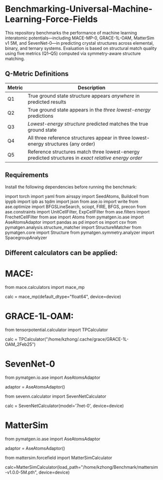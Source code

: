 # Benchmarking-Universal-Machine-Learning-Force-Fields

This repository benchmarks the performance of machine learning interatomic potentials—including MACE-MP-0, GRACE-1L-OAM, MatterSim v1 5M, and SevenNet-0—in predicting crystal structures across elemental, binary, and ternary systems. Evaluation is based on structural match quality using five metrics (Q1–Q5) computed via symmetry-aware structure matching.

## Q-Metric Definitions

| Metric | Description |
|--------|-------------|
| Q1 | True ground state structure appears *anywhere* in predicted results |
| Q2 | True ground state appears in the *three lowest-energy* predictions |
| Q3 | *Lowest-energy structure* predicted matches the true ground state |
| Q4 | All three reference structures appear in three lowest-energy structures (any order) |
| Q5 | Reference structures match three lowest-energy predicted structures in *exact relative energy order* |


## Requirements
Install the following dependencies before running the benchmark:

import torch
import yaml
from airsspy import SeedAtoms, Buildcell
from ipypb import ipb as tqdm
import json
from ase.io import write
from ase.optimize import BFGSLineSearch, sciopt, FIRE, BFGS, precon
from ase.constraints import UnitCellFilter, ExpCellFilter
from ase.filters import FrechetCellFilter
from ase import Atoms
from pymatgen.io.ase import AseAtomsAdaptor
import pandas as pd
import os
import csv
from pymatgen.analysis.structure_matcher import StructureMatcher
from pymatgen.core import Structure
from pymatgen.symmetry.analyzer import SpacegroupAnalyzer

## Different calculators can be applied:

# MACE: 

from mace.calculators import mace_mp

calc = mace_mp(default_dtype="float64", device=device)


# GRACE-1L-OAM:

from tensorpotential.calculator import TPCalculator

calc = TPCalculator("/home/kzhong/.cache/grace/GRACE-1L-OAM_2Feb25")


# SevenNet-0 

from pymatgen.io.ase import AseAtomsAdaptor

adaptor = AseAtomsAdaptor()

from sevenn.calculator import SevenNetCalculator

calc = SevenNetCalculator(model='7net-0', device=device)


# MatterSim 

from pymatgen.io.ase import AseAtomsAdaptor

adaptor = AseAtomsAdaptor()

from mattersim.forcefield import MatterSimCalculator

calc=MatterSimCalculator(load_path="/home/kzhong/Benchmark/mattersim-v1.0.0-5M.pth", device=device)


